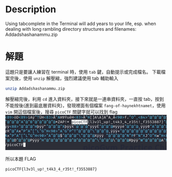 # Description
Using tabcomplete in the Terminal will add years to your life, esp. when dealing with long rambling directory structures and filenames: Addadshashanammu.zip
# 解題
這題只是要讓人練習在 terminal 時，使用 `tab` 鍵，自動提示或完成檔名。
下載檔案完後，使用 `unzip` 解壓縮，強烈建議使用 tab 輔助輸入
```bash
unzip Addadshashanammu.zip
```
解壓縮完後，利用 `cd` 進入資料夾，接下來就是一連串資料夾，一直按 tab，按到不能按後(進到最底層資料夾)，發現裡面有個檔案 `fang-of-haynekhtnamet`，使用 `vim` 開這個檔案後，搜尋 `picoCTF` 關鍵字就可以找到 flag
![flag](../assets/Tab_Tab_Attack__1.png)

<!-- flag -->
所以本題 FLAG 
```text
picoCTF{l3v3l_up!_t4k3_4_r35t!_f3553887}
```